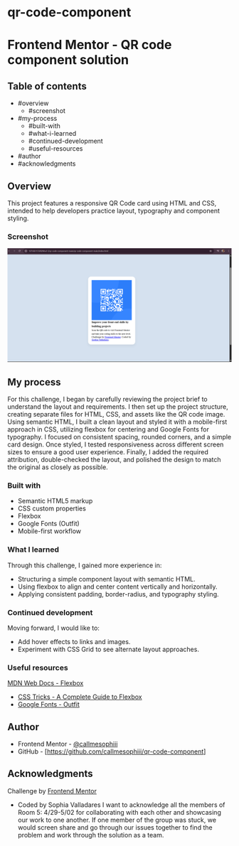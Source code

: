 # qr-code-component
# Frontend Mentor - QR code component solution

## Table of contents
- #overview
  - #screenshot
- #my-process
  - #built-with
  - #what-i-learned
  - #continued-development
  - #useful-resources
- #author
- #acknowledgments

## Overview
This project features a responsive QR Code card using HTML and CSS, intended to help developers practice layout, typography and component styling.

### Screenshot
![QR Code](./qr-code.png)

## My process
For this challenge, I began by carefully reviewing the project brief to understand the layout and requirements. I then set up the project structure, creating separate files for HTML, CSS, and assets like the QR code image. Using semantic HTML, I built a clean layout and styled it with a mobile-first approach in CSS, utilizing flexbox for centering and Google Fonts for typography. I focused on consistent spacing, rounded corners, and a simple card design. Once styled, I tested responsiveness across different screen sizes to ensure a good user experience. Finally, I added the required attribution, double-checked the layout, and polished the design to match the original as closely as possible.

### Built with
- Semantic HTML5 markup
- CSS custom properties
- Flexbox
- Google Fonts (Outfit)
- Mobile-first workflow

### What I learned
Through this challenge, I gained more experience in:
- Structuring a simple component layout with semantic HTML.
- Using flexbox to align and center content vertically and horizontally.
- Applying consistent padding, border-radius, and typography styling.

### Continued development
Moving forward, I would like to:
- Add hover effects to links and images.
- Experiment with CSS Grid to see alternate layout approaches.

### Useful resources
[MDN Web Docs - Flexbox](https://developer.mozilla.org/en-US/docs/Web/CSS/CSS_Flexible_Box_Layout)
- [CSS Tricks - A Complete Guide to Flexbox](https://css-tricks.com/snippets/css/a-guide-to-flexbox/)
- [Google Fonts - Outfit](https://fonts.google.com/specimen/Outfit)

## Author
- Frontend Mentor - [@callmesophiii](https://www.frontendmentor.io/profile/callmesophiii)
- GitHub - [https://github.com/callmesophiii/qr-code-component]

## Acknowledgments
 Challenge by [Frontend Mentor](https://www.frontendmentor.io?ref=challenge)
- Coded by Sophia Valladares
I want to acknowledge all the members of Room 5: 4/29-5/02 for collaborating with each other and showcasing our work to one another. If one member of the group was stuck, we would screen share and go through our issues together to find the problem and work through the solution as a team. 
